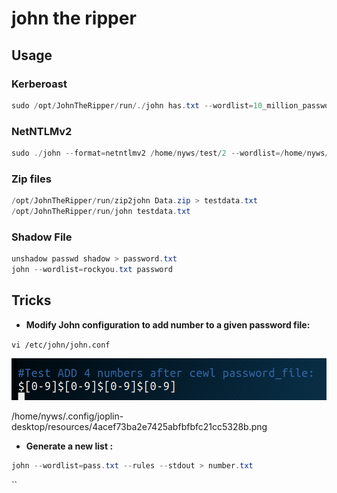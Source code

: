 # john the ripper

## Usage

### Kerberoast

```csharp
sudo /opt/JohnTheRipper/run/./john has.txt --wordlist=10_million_password_list_top_1000000.txtjohn --format=krb5tgs has.txt --wordlist=/usr/share/wordlists/10k-worst-passwords.txt
```

### NetNTLMv2

```csharp
sudo ./john --format=netntlmv2 /home/nyws/test/2 --wordlist=/home/nyws/test/rockyou.txt
```

### Zip files

```csharp
/opt/JohnTheRipper/run/zip2john Data.zip > testdata.txt
/opt/JohnTheRipper/run/john testdata.txt
```

### Shadow File

```csharp
unshadow passwd shadow > password.txt
john --wordlist=rockyou.txt password
```

## Tricks <a id="tricks"></a>

* **Modify John configuration to add number to a given password file:**

`vi /etc/john/john.conf`

![](../../../../.gitbook/assets/4acef73ba2e7425abfbfbfc21cc5328b.png)

/home/nyws/.config/joplin-desktop/resources/4acef73ba2e7425abfbfbfc21cc5328b.png

* **Generate a new list :**

```csharp
john --wordlist=pass.txt --rules --stdout > number.txt
```

\`\`

